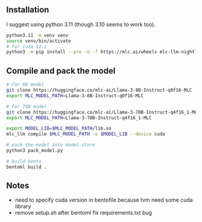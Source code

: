 ## Installation

I suggest using python 3.11 (though 3.10 seems to work too).

```bash
python3.11 -m venv venv
source venv/bin/activate
# for cuda 12.1
python3 -m pip install --pre -U -f https://mlc.ai/wheels mlc-llm-nightly-cu121 mlc-ai-nightly-cu121
```


## Compile and pack the model

```bash
# For 8B model
git clone https://huggingface.co/mlc-ai/Llama-3-8B-Instruct-q0f16-MLC
export MLC_MODEL_PATH=Llama-3-8B-Instruct-q0f16-MLC

# For 70B model
git clone https://huggingface.co/mlc-ai/Llama-3-70B-Instruct-q4f16_1-MLC
export MLC_MODEL_PATH=Llama-3-70B-Instruct-q4f16_1-MLC

export MODEL_LIB=$MLC_MODEL_PATH/lib.so
mlc_llm compile $MLC_MODEL_PATH -o $MODEL_LIB --device cuda

# pack the model into model store
python3 pack_model.py

# build bento
bentoml build .
```


## Notes

- need to specify cuda version in bentofile because tvm need some cuda library
- remove setup.sh after bentoml fix requirements.txt bug
